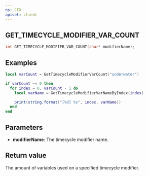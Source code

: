 ```yaml
---
ns: CFX
apiset: client
---
```

## GET_TIMECYCLE_MODIFIER_VAR_COUNT

```c
int GET_TIMECYCLE_MODIFIER_VAR_COUNT(char* modifierName);
```

## Examples

```lua
local varCount = GetTimecycleModifierVarCount("underwater")

if varCount ~= 0 then
  for index = 0, varCount - 1 do
    local varName = GetTimecycleModifierVarNameByIndex(index)

    print(string.format("[%d] %s", index, varName))
  end
end
```

## Parameters
* **modifierName**: The timecycle modifier name.

## Return value
The amount of variables used on a specified timecycle modifier.
